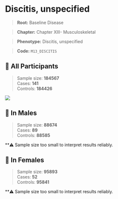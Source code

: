 # Discitis, unspecified

> **Root:** Baseline Disease  

> **Chapter:** Chapter XIII- Musculoskeletal  

> **Phenotype:** Discitis, unspecified  

> **Code:** `M13_DISCITIS`

## 🧪 All Participants  
> Sample size: **184567**  
> Cases: **141**  
> Controls: **184426**
<img src="/Disease/Figures/ALL/Incidence/M13_DISCITIS.png"/>
<CsvTable src="/public/Disease/Data/ALL/Incidence/COX_M13_DISCITIS.csv" label="🔍 View full results" />

## 👨 In Males  
> Sample size: **88674**  
> Cases: **89**  
> Controls: **88585**

**⚠️ Sample size too small to interpret results reliably.


## 👩 In Females  
> Sample size: **95893**  
> Cases: **52**  
> Controls: **95841**

**⚠️ Sample size too small to interpret results reliably.

